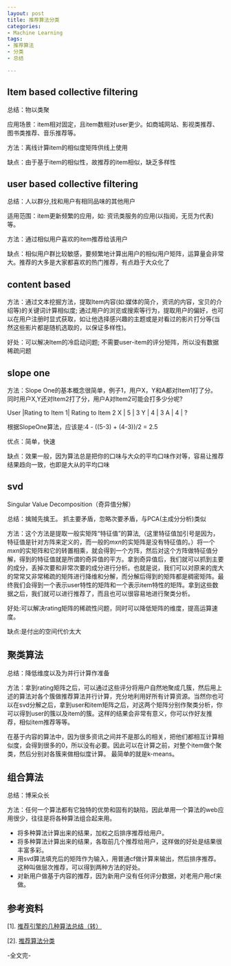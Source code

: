 ```yaml
---
layout: post
title: 推荐算法分类
categories:
- Machine Learning
tags:
- 推荐算法
- 分类
- 总结

---
```


## Item based collective filtering

总结：物以类聚

应用场景：item相对固定，且item数相对user更少。如商城网站、影视类推荐、图书类推荐、音乐推荐等。

方法：离线计算item的相似度矩阵供线上使用

缺点：由于基于item的相似性，故推荐的item相似，缺乏多样性
 
## user based collective filtering

总结：人以群分,找和用户有相同品味的其他用户

适用范围：item更新频繁的应用，如: 资讯类服务的应用(以指阅，无觅为代表)等。

方法：通过相似用户喜欢的item推荐给该用户

缺点：相似用户群比较敏感，要频繁地计算出用户的相似用户矩阵，运算量会非常大。推荐的大多是大家都喜欢的热门推荐，有点趋于大众化了
  
## content based

方法：通过文本挖掘方法，提取Item内容(如:媒体的简介，资讯的内容，宝贝的介绍等)的关键词计算相似度; 通过用户的浏览或搜索等行为，提取用户的偏好，也可以在用户注册时显式获取，如让他选择感兴趣的主题或是对看过的影片打分等(当然这些影片都是随机选取的，以保证多样性)。

好处：可以解决Item的冷启动问题; 不需要user-item的评分矩阵，所以没有数据稀疏问题
   
## slope one

方法：Slope One的基本概念很简单，例子1，用户X，Y和A都对Item1打了分。 同时用户X,Y还对Item2打了分，用户A对Item2可能会打多少分呢?

User |Rating to Item 1|    Rating to Item 2
   X |   5 |  3
   Y |   4 |  3
   A |   4 |  ?

根据SlopeOne算法，应该是:4 - ((5-3) + (4-3))/2 = 2.5

优点：简单，快速

缺点：效果一般，因为算法总是把你的口味与大众的平均口味作对等，容易让推荐结果趋向一致，也即是大从的平均口味
    
## svd

Singular Value Decomposition（奇异值分解）

总结：擒贼先擒王。 抓主要矛盾，忽略次要矛盾，与PCA(主成分分析)类似

方法：这个方法是提取一般实矩阵“特征值”的算法,（这里特征值加引号是因为，特征值是针对方阵来定义的，而一般的$mxn$的实矩阵是没有特征值的。）将一个$mxn$的实矩阵和它的转置相乘，就会得到一个方阵，然后对这个方阵做特征值分解，得到的特征值就是所谓的奇异值的平方。拿到奇异值后，我们就可以抓到主要的成分，丢掉次要和非常次要的成分进行分析。也就是说，我们可以对原来的庞大的常常又非常稀疏的矩阵进行降维和分解，而分解后得到的矩阵都是稠密矩阵。最终我们会得到一个表示user特性的矩阵和一个表示item特性的矩阵。拿到这些数据之后，我们就可以进行推荐了，而且也可以很容易地进行聚类分析。

好处:可以解决rating矩阵的稀疏性问题，同时可以降低矩阵的维度，提高运算速度。

缺点:是付出的空间代价太大

     
## 聚类算法

总结：降低维度以及为并行计算作准备

方法：拿到rating矩阵之后，可以通过这些评分将用户自然地聚成几簇，然后用上述的算法对各个簇做推荐算法并行计算，充分地利用好所有计算资源。当然你也可以在svd分解之后，拿到user和item矩阵之后，对这两个矩阵分别作聚类分析，你可以得到user的簇以及item的簇。这样的结果会非常有意义，你可以作好友推荐，相似item推荐等等。

在基于内容的算法中，因为很多资讯之间并不是那么的相关，把他们都相互计算相似度，会得到很多的0，所以没有必要。因此可以在计算之前，对整个item做个聚类，然后分别对各簇来做相似度计算。
最简单的就是k-means。
      
## 组合算法

总结：博采众长

方法：任何一个算法都有它独特的优势和固有的缺陷，因此单用一个算法的web应用很少，往往是将各种算法组合起来用。

*   将多种算法计算出来的结果，加权之后排序推荐给用户。
*   将多种算法计算出来的结果，各取前几个推荐给用户，这样做的好处是结果很丰富多彩。
*   用svd算法填充后的矩阵作为输入，用普通cf做计算来输出，然后排序推荐。这种叫做层次推荐，可以得到两种方法的好处。
*   对新用户做基于内容的推荐，因为新用户没有任何评分数据，对老用户用cf来做。

## 参考资料

 [1]. [推荐引擎的几种算法总结（转）](http://eric-gcm.iteye.com/blog/1940273)

 [2]. [推荐算法分类](http://blog.csdn.net/wolfguypan/article/details/12587731)

-全文完-

